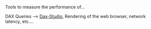 Tools to measure the performance of...

DAX Queries --> [Dax-Studio](http://daxstudio.org/),
Rendering of the web browser,
network latency,
etc....
